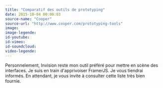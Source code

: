 ```yaml
---
title: "Comparatif des outils de prototyping"
date: 2015-10-04 00:00:03
source-name: "Cooper"  
source-url: "http://www.cooper.com/prototyping-tools"
image:
image-legende:
id-youtube:
id-vimeo:
id-soundcloud:
video-legende:
---
```


Personnelement, Invision reste mon outil préféré pour mettre en scène des interfaces. Je suis en train d'apprivoiser FramerJS. Je vous tiendrai informés. En attendant, je vous invite à consulter cette liste très bien fournie.
